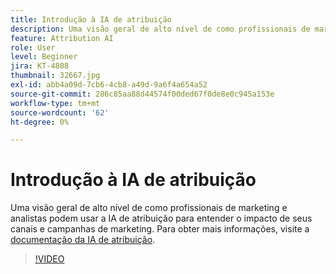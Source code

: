 ```yaml
---
title: Introdução à IA de atribuição
description: Uma visão geral de alto nível de como profissionais de marketing e analistas podem usar a IA de atribuição para entender o impacto de seus canais e campanhas de marketing.
feature: Attribution AI
role: User
level: Beginner
jira: KT-4808
thumbnail: 32667.jpg
exl-id: abb4a09d-7cb6-4cb8-a49d-9a6f4a654a52
source-git-commit: 286c85aa88d44574f00ded67f0de8e0c945a153e
workflow-type: tm+mt
source-wordcount: '62'
ht-degree: 0%

---
```


# Introdução à IA de atribuição

Uma visão geral de alto nível de como profissionais de marketing e analistas podem usar a IA de atribuição para entender o impacto de seus canais e campanhas de marketing. Para obter mais informações, visite a [documentação da IA de atribuição](https://experienceleague.adobe.com/docs/experience-platform/intelligent-services/attribution-ai/overview.html?lang=pt-BR).

>[!VIDEO](https://video.tv.adobe.com/v/32667?learn=on&enablevpops)
